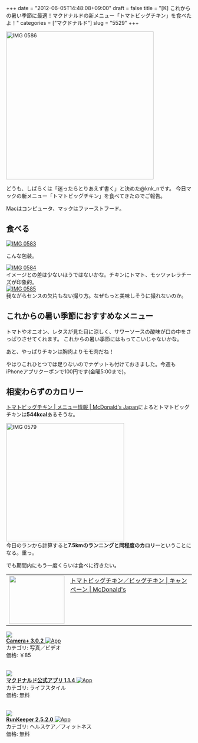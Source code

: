 +++
date = "2012-06-05T14:48:08+09:00"
draft = false
title = "[K] これからの暑い季節に最適！マクドナルドの新メニュー「トマトビッグチキン」を食べたよ！"
categories = ["マクドナルド"]
slug = "5529"
+++

<div class="center"><a href="https://knk-n.com/images/2012/06/IMG_0586.jpg"><img src="https://knk-n.com/images/2012/06/IMG_0586.jpg" alt="IMG 0586" title="IMG_0586.jpg" border="0" width="400" height="auto" /></a></div>

どうも、しばらくは「迷ったらとりあえず書く」と決めた@knk_nです。
今日マックの新メニュー「トマトビッグチキン」を食べてきたのでご報告。

Macはコンピュータ、マックはファーストフード。<!--more--><h2>食べる</h2>
<div class="center"><a href="https://knk-n.com/images/2012/06/IMG_0583.jpg"><img src="https://knk-n.com/images/2012/06/IMG_0583.jpg" alt="IMG 0583" title="IMG_0583.JPG" border="0" width="" height="" /></a></div>

こんな包装。

<div class="center"><a href="https://knk-n.com/images/2012/06/IMG_0584.jpg"><img src="https://knk-n.com/images/2012/06/IMG_0584.jpg" alt="IMG 0584" title="IMG_0584.jpg" border="0" width="" height="" /></a></div>
イメージとの差は少ないほうではないかな。チキンにトマト、モッツァレラチーズが印象的。

<div class="center"><a href="https://knk-n.com/images/2012/06/IMG_0585.jpg"><img src="https://knk-n.com/images/2012/06/IMG_0585.jpg" alt="IMG 0585" title="IMG_0585.jpg" border="0" width="" height="" /></a></div>
我ながらセンスの欠片もない撮り方。なぜもっと美味しそうに撮れないのか。

<h2>これからの暑い季節におすすめなメニュー</h2>
トマトやオニオン、レタスが見た目に涼しく、サワーソースの酸味が口の中をさっぱりさせてくれます。
これからの暑い季節にはもってこいじゃないかな。

あと、やっぱりチキンは胸肉よりモモ肉だね！

やはりこれひとつでは足りないのでナゲットも付けておきました。今週もiPhoneアプリクーポンで100円です(金曜5:00まで)。


<h2>相変わらずのカロリー</h2>


<a  href="http://www.mcdonalds.co.jp/quality/basic_information/menu_info.php?mid=9071" target="_blank">トマトビッグチキン | メニュー情報 | McDonald's Japan</a>によるとトマトビッグチキンは<strong>544kcal</strong>あるそうな。

<div class="center"><a href="https://knk-n.com/images/2012/06/IMG_0579.jpg"><img src="https://knk-n.com/images/2012/06/IMG_0579.jpg" alt="IMG 0579" title="IMG_0579.jpg" border="0" width="320" height="auto" /></a></div>
今日のランから計算すると<strong>7.5kmのランニングと同程度のカロリー</strong>ということになる。重っ。

でも期間内にもう一度くらいは食べに行きたい。

<table width="100%"><td valign="top" width="150"><a href="http://www.mcdonalds.co.jp/campaign/chicken/index.html" target="_blank"><img border="0" src="http://capture.heartrails.com/150x130/shadow?http://www.mcdonalds.co.jp/campaign/chicken/index.html" alt="" width="150" height="130" /></a></td><td valign="top"><a  href="http://www.mcdonalds.co.jp/campaign/chicken/index.html" target="_blank">トマトビッグチキン／ビッグチキン | キャンペーン | McDonald's</a><script type="text/javascript">var url = "http://www.mcdonalds.co.jp/campaign/chicken/index.html";</script><script src="http://api.b.st-hatena.com/entry.count?url=http://www.mcdonalds.co.jp/campaign/chicken/index.html&callback=hatebTxt"></script>
</td></table>

<table class="appstorehelper">
<a href="http://itunes.apple.com/jp/app/camera+/id329670577?mt=8&uo=4" rel="nofollow" target="_blank"><img class="appstorehelper_appicn" src="http://a3.mzstatic.com/us/r1000/110/Purple/v4/68/4c/7f/684c7fb6-d903-dc7d-9528-e5520ac8092a/mzm.jszhtrie.png" /></a><div class="appstorehelper_text"><a href="http://itunes.apple.com/jp/app/camera+/id329670577?mt=8&uo=4" rel="nofollow" target="_blank"><b>Camera+ 3.0.2</b> <img alt="App" src="http://ax.phobos.apple.com.edgesuite.net/ja_jp/images/web/linkmaker/badge_appstore-sm.gif" style="vertical-align: text-bottom;" /></b></a><br />カテゴリ: 写真／ビデオ<br />価格: &#65509;85<br clear="all" /></div>
</table>
<table class="appstorehelper">
<a href="http://itunes.apple.com/jp/app/makudonarudo-gong-shiapuri/id413618155?mt=8&uo=4" rel="nofollow" target="_blank"><img class="appstorehelper_appicn" src="http://a5.mzstatic.com/us/r1000/112/Purple/v4/56/92/9c/56929cb8-6572-b882-260a-7c50f6cf7bcb/mzl.tzpjxmlj.png" /></a><div class="appstorehelper_text"><a href="http://itunes.apple.com/jp/app/makudonarudo-gong-shiapuri/id413618155?mt=8&uo=4" rel="nofollow" target="_blank"><b>マクドナルド公式アプリ 1.1.4</b> <img alt="App" src="http://ax.phobos.apple.com.edgesuite.net/ja_jp/images/web/linkmaker/badge_appstore-sm.gif" style="vertical-align: text-bottom;" /></b></a><br />カテゴリ: ライフスタイル<br />価格: 無料<br clear="all" /></div>
</table>
<table class="appstorehelper">
<a href="http://itunes.apple.com/jp/app/runkeeper/id300235330?mt=8&uo=4" rel="nofollow" target="_blank"><img class="appstorehelper_appicn" src="http://a2.mzstatic.com/us/r1000/107/Purple/v4/74/8d/db/748ddb54-7d22-7154-7f2c-b3a9f1644f0a/mzl.cykduhjf.jpg" /></a><div class="appstorehelper_text"><a href="http://itunes.apple.com/jp/app/runkeeper/id300235330?mt=8&uo=4" rel="nofollow" target="_blank"><b>RunKeeper 2.5.2.0</b> <img alt="App" src="http://ax.phobos.apple.com.edgesuite.net/ja_jp/images/web/linkmaker/badge_appstore-sm.gif" style="vertical-align: text-bottom;" /></b></a><br />カテゴリ: ヘルスケア／フィットネス<br />価格: 無料<br clear="all" /></div>
</table>
